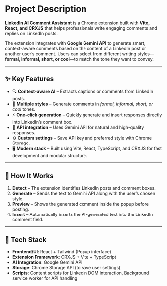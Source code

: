 # Project Description  

**LinkedIn AI Comment Assistant** is a Chrome extension built with **Vite, React, and CRXJS** that helps professionals write engaging comments and replies on LinkedIn posts.  

The extension integrates with **Google Gemini API** to generate smart, context-aware comments based on the content of a LinkedIn post or another user’s comment. Users can select from different writing styles—**formal, informal, short, or cool**—to match the tone they want to convey.  

---

## ✨ Key Features  

- 🔍 **Context-aware AI** – Extracts captions or comments from LinkedIn posts.  
- 🎨 **Multiple styles** – Generate comments in *formal, informal, short, or cool* tones.  
- ⚡ **One-click generation** – Quickly generate and insert responses directly into LinkedIn’s comment box.  
- 🔑 **API integration** – Uses Gemini API for natural and high-quality responses.  
- ⚙️ **Custom settings** – Save API key and preferred style with Chrome Storage.  
- 🖥️ **Modern stack** – Built using Vite, React, TypeScript, and CRXJS for fast development and modular structure.  

---

## 🔹 How It Works  

1. **Detect** – The extension identifies LinkedIn posts and comment boxes.  
2. **Generate** – Sends the text to Gemini API along with the user’s chosen style.  
3. **Preview** – Shows the generated comment inside the popup before posting.  
4. **Insert** – Automatically inserts the AI-generated text into the LinkedIn comment field.  

---

## 🔹 Tech Stack  

- **Frontend/UI**: React + Tailwind (Popup interface)  
- **Extension Framework**: CRXJS + Vite + TypeScript  
- **AI Integration**: Google Gemini API  
- **Storage**: Chrome Storage API (to save user settings)  
- **Scripts**: Content scripts for LinkedIn DOM interaction, Background service worker for API handling  
